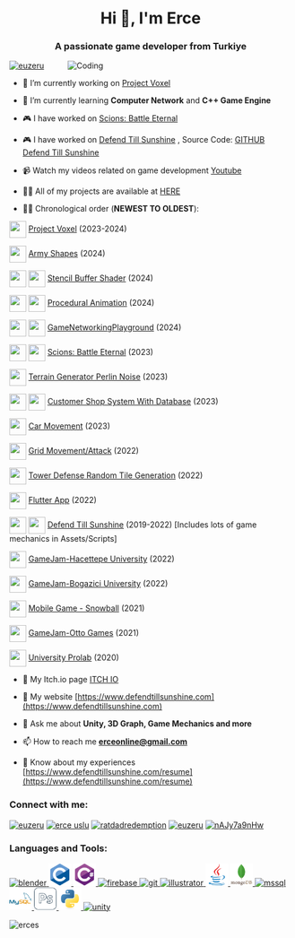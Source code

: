 <h1 align="center">Hi 👋, I'm Erce</h1>
<h3 align="center">A passionate game developer from Turkiye</h3>
<img align="right" alt="Coding" width="400" src="https://static.wixstatic.com/media/293782_0883431d15ad47b98802f94bd3375514~mv2.jpg/v1/crop/x_0,y_64,w_2250,h_2872/fill/w_593,h_756,al_c,q_85,usm_0.66_1.00_0.01,enc_auto/IMG_6138_edited.jpg">

<p align="left"> <a href="https://twitter.com/euzeru" target="blank"><img src="https://img.shields.io/twitter/follow/euzeru?logo=twitter&style=for-the-badge" alt="euzeru" /></a> </p>

- 🔭 I’m currently working on [Project Voxel](https://github.com/Erces/ProjectVoxel)

- 🌱 I’m currently learning **Computer Network** and **C++ Game Engine**

- 🎮 I have worked on [Scions: Battle Eternal](https://store.steampowered.com/app/2198390/Scions_Battle_Eternal/)

- 🎮 I have worked on [Defend Till Sunshine](https://store.steampowered.com/app/1514090/Defend_Till_Sunshine/) , Source Code: [GITHUB Defend Till Sunshine](https://github.com/Erces/DefendTillSunshineDEMO)

- 📹 Watch my videos related on game development [Youtube](https://www.youtube.com/channel/UCvo7Y3RSpVoI-digPk6ez6A)

- 👨‍💻 All of my projects are available at [HERE](https://github.com/Erces?tab=repositories)

- 👨‍💻 Chronological order (**NEWEST TO OLDEST**):

<img align="center" src="https://cdn-icons-png.flaticon.com/512/5969/5969346.png" height="30" width="30" /> [Project Voxel](https://github.com/Erces/ProjectVoxel) (2023-2024) 

<img align="center" src="https://cdn-icons-png.flaticon.com/512/5969/5969346.png" height="30" width="30" /> [Army Shapes](https://github.com/Erces/ArmyShapes) (2024)

<img align="center" src="https://slevesque.gallerycdn.vsassets.io/extensions/slevesque/shader/1.1.5/1612764634901/Microsoft.VisualStudio.Services.Icons.Default" height="30" width="30" /> <img align="center" src="https://cdn-icons-png.flaticon.com/512/5969/5969346.png" height="30" width="30" /> [Stencil Buffer Shader](https://github.com/Erces/Stencil-Shader) (2024) 

<img align="center" src="https://cdn-icons-png.flaticon.com/512/5696/5696245.png" height="30" width="30" /> <img align="center" src="https://cdn-icons-png.flaticon.com/512/5969/5969346.png" height="30" width="30" /> [Procedural Animation](https://github.com/Erces/ProceduralAnimation) (2024) 

<img align="center" src="https://i.pngimg.me/thumb/f/720/m2H7i8m2N4N4d3b1.jpg" height="30" width="30" /> <img align="center" src="https://cdn-icons-png.flaticon.com/512/5969/5969346.png" height="30" width="30" />  [GameNetworkingPlayground](https://github.com/Erces/GameNetworkPlayground) (2024)

<img align="center" src="https://static.vecteezy.com/system/resources/previews/020/336/432/original/steam-logo-steam-icon-free-free-vector.jpg" height="30" width="30" /> <img align="center" src="https://cdn-icons-png.flaticon.com/512/5969/5969346.png" height="30" width="30" /> [Scions: Battle Eternal](https://github.com/Erces/Scions-Battle-Eternal) (2023)

<img align="center" src="https://cdn-icons-png.flaticon.com/512/5969/5969346.png" height="30" width="30" /> [Terrain Generator Perlin Noise](https://github.com/Erces/GameMechanic-TerrainGeneratorPerlinNoise) (2023)

<img align="center" src="https://cdn-icons-png.freepik.com/512/9850/9850774.png" height="30" width="30" /> <img align="center" src="https://cdn-icons-png.flaticon.com/512/5969/5969346.png" height="30" width="30" /> [Customer Shop System With Database](https://github.com/Erces/GameMechanic-CustomerWithDatabase) (2023)  

<img align="center" src="https://cdn-icons-png.flaticon.com/512/5969/5969346.png" height="30" width="30" /> [Car Movement](https://github.com/Erces/GameMechanic-BasicCarMovement) (2023)

<img align="center" src="https://cdn-icons-png.flaticon.com/512/5969/5969346.png" height="30" width="30" /> [Grid Movement/Attack](https://github.com/Erces/GameMechanic-GridMovement-Attack) (2022)

<img align="center" src="https://cdn-icons-png.flaticon.com/512/5969/5969346.png" height="30" width="30" /> [Tower Defense Random Tile Generation](https://github.com/Erces/TowerDefenseWithRandomTileGeneration) (2022)

<img align="center" src="https://cdn-images-1.medium.com/v2/resize:fit:1200/1*5-aoK8IBmXve5whBQM90GA.png" height="30" width="30" /> [Flutter App](https://github.com/Erces/Teach-2-me) (2022)

<img align="center" src="https://static.vecteezy.com/system/resources/previews/020/336/432/original/steam-logo-steam-icon-free-free-vector.jpg" height="30" width="30" /> <img align="center" src="https://cdn-icons-png.flaticon.com/512/5969/5969346.png" height="30" width="30" /> [Defend Till Sunshine](https://github.com/Erces/DefendTillSunshineDEMO) (2019-2022) [Includes lots of game mechanics in Assets/Scripts]

<img align="center" src="https://cdn-icons-png.flaticon.com/512/5969/5969346.png" height="30" width="30" /> [GameJam-Hacettepe University](https://github.com/Erces/GameJam-HacettepeUniversity) (2022)

<img align="center" src="https://cdn-icons-png.flaticon.com/512/5969/5969346.png" height="30" width="30" /> [GameJam-Bogazici University](https://github.com/Erces/GameJam-Bogazici-University) (2022)

<img align="center" src="https://cdn-icons-png.flaticon.com/512/5969/5969346.png" height="30" width="30" /> [Mobile Game - Snowball](https://github.com/Erces/MobileGame-Snowball) (2021)

<img align="center" src="https://cdn-icons-png.flaticon.com/512/5969/5969346.png" height="30" width="30" /> [GameJam-Otto Games](https://github.com/Erces/GameJam-OTTOGAMES) (2021)

<img align="center" src="https://upload.wikimedia.org/wikipedia/tr/1/1a/Kouyenilogo.png" height="30" width="30" /> [University Prolab](https://github.com/Erces/University_Prolab) (2020)

- 📝 My Itch.io page [ITCH IO](https://euzeru.itch.io/)

- 📝 My website [https://www.defendtillsunshine.com](https://www.defendtillsunshine.com)

- 💬 Ask me about **Unity, 3D Graph, Game Mechanics and more**

- 📫 How to reach me **erceonline@gmail.com**

- 📄 Know about my experiences [https://www.defendtillsunshine.com/resume](https://www.defendtillsunshine.com/resume)

<h3 align="left">Connect with me:</h3>
<p align="left">
<a href="https://twitter.com/euzeru" target="blank"><img align="center" src="https://raw.githubusercontent.com/rahuldkjain/github-profile-readme-generator/master/src/images/icons/Social/twitter.svg" alt="euzeru" height="30" width="40" /></a>
<a href="https://linkedin.com/in/erce-uslu-085b131b7" target="blank"><img align="center" src="https://raw.githubusercontent.com/rahuldkjain/github-profile-readme-generator/master/src/images/icons/Social/linked-in-alt.svg" alt="erce uslu" height="30" width="40" /></a>
<a href="https://instagram.com/ratdadredemption" target="blank"><img align="center" src="https://raw.githubusercontent.com/rahuldkjain/github-profile-readme-generator/master/src/images/icons/Social/instagram.svg" alt="ratdadredemption" height="30" width="40" /></a>
<a href="https://www.youtube.com/channel/UCvo7Y3RSpVoI-digPk6ez6A" target="blank"><img align="center" src="https://raw.githubusercontent.com/rahuldkjain/github-profile-readme-generator/master/src/images/icons/Social/youtube.svg" alt="euzeru" height="30" width="40" /></a>
<a href="https://discord.gg/nAJy7a9nHw" target="blank"><img align="center" src="https://raw.githubusercontent.com/rahuldkjain/github-profile-readme-generator/master/src/images/icons/Social/discord.svg" alt="nAJy7a9nHw" height="30" width="40" /></a>
</p>

<h3 align="left">Languages and Tools:</h3>
<p align="left"> <a href="https://www.blender.org/" target="_blank" rel="noreferrer"> <img src="https://download.blender.org/branding/community/blender_community_badge_white.svg" alt="blender" width="40" height="40"/> </a> <a href="https://www.cprogramming.com/" target="_blank" rel="noreferrer"> <img src="https://raw.githubusercontent.com/devicons/devicon/master/icons/c/c-original.svg" alt="c" width="40" height="40"/> </a> <a href="https://www.w3schools.com/cs/" target="_blank" rel="noreferrer"> <img src="https://raw.githubusercontent.com/devicons/devicon/master/icons/csharp/csharp-original.svg" alt="csharp" width="40" height="40"/> </a> <a href="https://firebase.google.com/" target="_blank" rel="noreferrer"> <img src="https://www.vectorlogo.zone/logos/firebase/firebase-icon.svg" alt="firebase" width="40" height="40"/> </a> <a href="https://git-scm.com/" target="_blank" rel="noreferrer"> <img src="https://www.vectorlogo.zone/logos/git-scm/git-scm-icon.svg" alt="git" width="40" height="40"/> </a> <a href="https://www.adobe.com/in/products/illustrator.html" target="_blank" rel="noreferrer"> <img src="https://www.vectorlogo.zone/logos/adobe_illustrator/adobe_illustrator-icon.svg" alt="illustrator" width="40" height="40"/> </a> <a href="https://www.java.com" target="_blank" rel="noreferrer"> <img src="https://raw.githubusercontent.com/devicons/devicon/master/icons/java/java-original.svg" alt="java" width="40" height="40"/> </a> <a href="https://www.mongodb.com/" target="_blank" rel="noreferrer"> <img src="https://raw.githubusercontent.com/devicons/devicon/master/icons/mongodb/mongodb-original-wordmark.svg" alt="mongodb" width="40" height="40"/> </a> <a href="https://www.microsoft.com/en-us/sql-server" target="_blank" rel="noreferrer"> <img src="https://www.svgrepo.com/show/303229/microsoft-sql-server-logo.svg" alt="mssql" width="40" height="40"/> </a> <a href="https://www.mysql.com/" target="_blank" rel="noreferrer"> <img src="https://raw.githubusercontent.com/devicons/devicon/master/icons/mysql/mysql-original-wordmark.svg" alt="mysql" width="40" height="40"/> </a> <a href="https://www.photoshop.com/en" target="_blank" rel="noreferrer"> <img src="https://raw.githubusercontent.com/devicons/devicon/master/icons/photoshop/photoshop-line.svg" alt="photoshop" width="40" height="40"/> </a> <a href="https://www.python.org" target="_blank" rel="noreferrer"> <img src="https://raw.githubusercontent.com/devicons/devicon/master/icons/python/python-original.svg" alt="python" width="40" height="40"/> </a> <a href="https://unity.com/" target="_blank" rel="noreferrer"> <img src="https://www.vectorlogo.zone/logos/unity3d/unity3d-icon.svg" alt="unity" width="40" height="40"/> </a> </p>

<p><img align="center" src="https://github-readme-stats.vercel.app/api/top-langs?username=erces&show_icons=true&locale=en&layout=compact" alt="erces" /></p>
